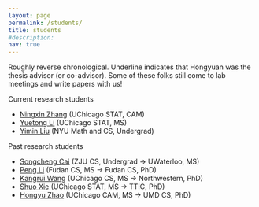 ```yaml
---
layout: page
permalink: /students/
title: students
#description: 
nav: true
---
```

Roughly reverse chronological. Underline indicates that Hongyuan was the thesis advisor (or co-advisor). Some of these folks still come to lab meetings and write papers with us!

Current research students
- [Ningxin Zhang](https://cam.uchicago.edu/people/profile/ningxin-zhang/) (UChicago STAT, CAM)
- [Yuetong Li](https://stat.uchicago.edu/people/profile/yuetong-cathy-li/) (UChicago STAT, MS)
- [Yimin Liu](https://www.linkedin.com/in/yimin-liu-34577928b/) (NYU Math and CS, Undergrad)

Past research students
- [Songcheng Cai](https://ondinemrcai.github.io/) (ZJU CS, Undergrad -> UWaterloo, MS)
- [Peng Li](https://artpli.github.io) (Fudan CS, MS -> Fudan CS, PhD)
- [<ins>Kangrui Wang</ins>](https://jameskrw.github.io/) (UChicago CS, MS -> Northwestern, PhD)
- [<ins>Shuo Xie</ins>](https://shuox.ttic.edu/) (UChicago STAT, MS -> TTIC, PhD)
- [<ins>Hongyu Zhao</ins>](https://hzhao.ttic.edu/) (UChicago CAM, MS -> UMD CS, PhD)